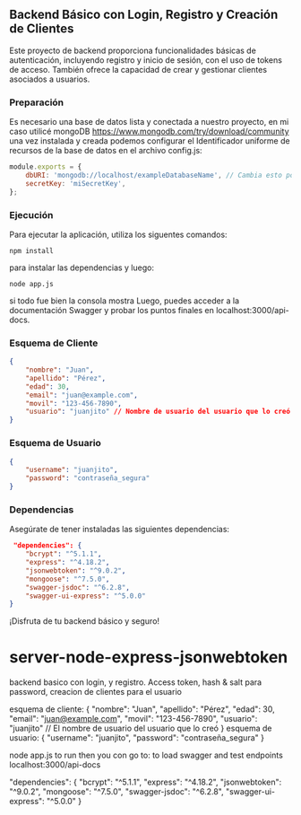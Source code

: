 ## Backend Básico con Login, Registro y Creación de Clientes

Este proyecto de backend proporciona funcionalidades básicas de autenticación, incluyendo registro y inicio de sesión, con el uso de tokens de acceso. También ofrece la capacidad de crear y gestionar clientes asociados a usuarios.

### Preparación
Es necesario una base de datos lista y conectada a nuestro proyecto, en mi caso utilicé mongoDB https://www.mongodb.com/try/download/community
una vez instalada y creada podemos configurar el Identificador uniforme de recursos de la base de datos en el archivo config.js:

```javascript
module.exports = {
    dbURI: 'mongodb://localhost/exampleDatabaseName', // Cambia esto por la URI de tu base de datos
    secretKey: 'miSecretKey', 
};
```

### Ejecución
Para ejecutar la aplicación, utiliza los siguentes comandos:

```
npm install
```
para instalar las dependencias y luego:
```
node app.js
```
si todo fue bien la consola mostra
Luego, puedes acceder a la documentación Swagger y probar los puntos finales en localhost:3000/api-docs.

### Esquema de Cliente

```json
{
    "nombre": "Juan",
    "apellido": "Pérez",
    "edad": 30,
    "email": "juan@example.com",
    "movil": "123-456-7890",
    "usuario": "juanjito" // Nombre de usuario del usuario que lo creó
}
```
### Esquema de Usuario

```json
{
    "username": "juanjito",
    "password": "contraseña_segura"
}
```
### Dependencias
Asegúrate de tener instaladas las siguientes dependencias:
```json
 "dependencies": {
    "bcrypt": "^5.1.1",
    "express": "^4.18.2",
    "jsonwebtoken": "^9.0.2",
    "mongoose": "^7.5.0",
    "swagger-jsdoc": "^6.2.8",
    "swagger-ui-express": "^5.0.0"
}
```
¡Disfruta de tu backend básico y seguro!




























# server-node-express-jsonwebtoken
 backend basico con login, y registro. Access token, hash & salt para password, creacion de clientes para el usuario

esquema de cliente:
{
    "nombre": "Juan",
    "apellido": "Pérez",
    "edad": 30,
    "email": "juan@example.com",
    "movil": "123-456-7890",
    "usuario": "juanjito" // El nombre de usuario del usuario que lo creó
}
esquema de usuario:
{
    "username": "juanjito",
    "password": "contraseña_segura"
}

node app.js to run
then you con go to: to load swagger and test endpoints
localhost:3000/api-docs 


  "dependencies": {
    "bcrypt": "^5.1.1",
    "express": "^4.18.2",
    "jsonwebtoken": "^9.0.2",
    "mongoose": "^7.5.0",
    "swagger-jsdoc": "^6.2.8",
    "swagger-ui-express": "^5.0.0"
  }
